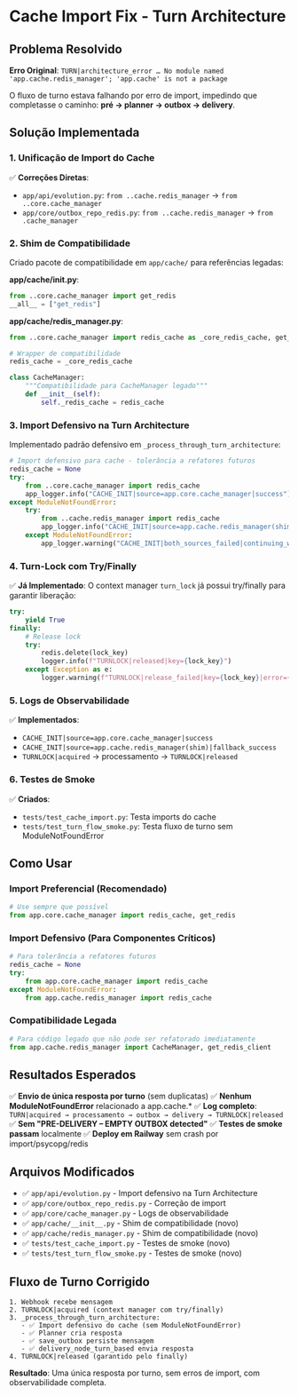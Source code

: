 # Cache Import Fix - Turn Architecture

## Problema Resolvido

**Erro Original**: `TURN|architecture_error … No module named 'app.cache.redis_manager'; 'app.cache' is not a package`

O fluxo de turno estava falhando por erro de import, impedindo que completasse o caminho: **pré → planner → outbox → delivery**.

## Solução Implementada

### 1. **Unificação de Import do Cache**

✅ **Correções Diretas**:
- `app/api/evolution.py`: `from ..cache.redis_manager` → `from ..core.cache_manager`
- `app/core/outbox_repo_redis.py`: `from ..cache.redis_manager` → `from .cache_manager`

### 2. **Shim de Compatibilidade**

Criado pacote de compatibilidade em `app/cache/` para referências legadas:

**app/cache/__init__.py**:
```python
from ..core.cache_manager import get_redis
__all__ = ["get_redis"]
```

**app/cache/redis_manager.py**:
```python
from ..core.cache_manager import redis_cache as _core_redis_cache, get_redis

# Wrapper de compatibilidade
redis_cache = _core_redis_cache

class CacheManager:
    """Compatibilidade para CacheManager legado"""
    def __init__(self):
        self._redis_cache = redis_cache
```

### 3. **Import Defensivo na Turn Architecture**

Implementado padrão defensivo em `_process_through_turn_architecture`:

```python
# Import defensivo para cache - tolerância a refatores futuros
redis_cache = None
try:
    from ..core.cache_manager import redis_cache
    app_logger.info("CACHE_INIT|source=app.core.cache_manager|success")
except ModuleNotFoundError:
    try:
        from ..cache.redis_manager import redis_cache
        app_logger.info("CACHE_INIT|source=app.cache.redis_manager(shim)|fallback_success")
    except ModuleNotFoundError:
        app_logger.warning("CACHE_INIT|both_sources_failed|continuing_without_cache")
```

### 4. **Turn-Lock com Try/Finally**

✅ **Já Implementado**: O context manager `turn_lock` já possui try/finally para garantir liberação:

```python
try:
    yield True
finally:
    # Release lock
    try:
        redis.delete(lock_key)
        logger.info(f"TURNLOCK|released|key={lock_key}")
    except Exception as e:
        logger.warning(f"TURNLOCK|release_failed|key={lock_key}|error={e}")
```

### 5. **Logs de Observabilidade**

✅ **Implementados**:
- `CACHE_INIT|source=app.core.cache_manager|success`
- `CACHE_INIT|source=app.cache.redis_manager(shim)|fallback_success`
- `TURNLOCK|acquired` → processamento → `TURNLOCK|released`

### 6. **Testes de Smoke**

✅ **Criados**:
- `tests/test_cache_import.py`: Testa imports do cache
- `tests/test_turn_flow_smoke.py`: Testa fluxo de turno sem ModuleNotFoundError

## Como Usar

### Import Preferencial (Recomendado)
```python
# Use sempre que possível
from app.core.cache_manager import redis_cache, get_redis
```

### Import Defensivo (Para Componentes Críticos)
```python
# Para tolerância a refatores futuros
redis_cache = None
try:
    from app.core.cache_manager import redis_cache
except ModuleNotFoundError:
    from app.cache.redis_manager import redis_cache
```

### Compatibilidade Legada
```python
# Para código legado que não pode ser refatorado imediatamente
from app.cache.redis_manager import CacheManager, get_redis_client
```

## Resultados Esperados

✅ **Envio de única resposta por turno** (sem duplicatas)
✅ **Nenhum ModuleNotFoundError** relacionado a app.cache.*
✅ **Log completo**: `TURN|acquired → processamento → outbox → delivery → TURNLOCK|released`
✅ **Sem "PRE-DELIVERY – EMPTY OUTBOX detected"**
✅ **Testes de smoke passam** localmente
✅ **Deploy em Railway** sem crash por import/psycopg/redis

## Arquivos Modificados

- ✅ `app/api/evolution.py` - Import defensivo na Turn Architecture
- ✅ `app/core/outbox_repo_redis.py` - Correção de import
- ✅ `app/core/cache_manager.py` - Logs de observabilidade
- ✅ `app/cache/__init__.py` - Shim de compatibilidade (novo)
- ✅ `app/cache/redis_manager.py` - Shim de compatibilidade (novo)
- ✅ `tests/test_cache_import.py` - Testes de smoke (novo)
- ✅ `tests/test_turn_flow_smoke.py` - Testes de smoke (novo)

## Fluxo de Turno Corrigido

```
1. Webhook recebe mensagem
2. TURNLOCK|acquired (context manager com try/finally)
3. _process_through_turn_architecture:
   - ✅ Import defensivo do cache (sem ModuleNotFoundError)
   - ✅ Planner cria resposta
   - ✅ save_outbox persiste mensagem
   - ✅ delivery_node_turn_based envia resposta
4. TURNLOCK|released (garantido pelo finally)
```

**Resultado**: Uma única resposta por turno, sem erros de import, com observabilidade completa.